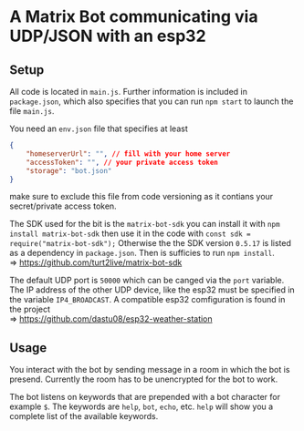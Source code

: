 # A Matrix Bot communicating via UDP/JSON with an esp32

## Setup
All code is located in `main.js`. Further information is included in `package.json`, which also specifies that you can run `npm start` to launch the file `main.js`.

You need an `env.json` file that specifies at least
```json
{
    "homeserverUrl": "", // fill with your home server
    "accessToken": "", // your private access token
    "storage": "bot.json"
}
```
make sure to exclude this file from code versioning as it contians your secret/private access token.

The SDK used for the bit is the `matrix-bot-sdk` you can install it with `npm install matrix-bot-sdk` then use it in the code with `const sdk = require("matrix-bot-sdk");` Otherwise the the SDK version `0.5.17` is listed as a dependency in `package.json`. Then is sufficies to run `npm install`.  
=> https://github.com/turt2live/matrix-bot-sdk  

The default UDP port is `50000` which can be canged via the `port` variable.
The IP address of the other UDP device, like the esp32 must be specified in the variable `IP4_BROADCAST`. A compatible esp32 comfiguration is found in the project  
=> https://github.com/dastu08/esp32-weather-station

## Usage
You interact with the bot by sending message in a room in which the bot is presend. Currently the room has to be unencrypted for the bot to work.  

The bot listens on keywords that are prepended with a bot character for example `$`. The keywords are `help`, `bot`, `echo`, etc. `help` will show you a complete list of the available keywords.